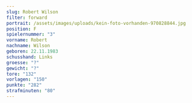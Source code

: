 ```yaml
---
slug: Robert Wilson
filter: forward
portrait: /assets/images/uploads/kein-foto-vorhanden-970828844.jpg
position: F
spielernummer: "3"
vorname: Robert
nachname: Wilson
geboren: 22.11.1983
schusshand: Links
groesse: "?"
gewicht: "?"
tore: "132"
vorlagen: "150"
punkte: "282"
strafminuten: "80"
---
```

